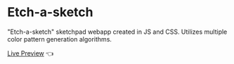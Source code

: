 # Etch-a-sketch

"Etch-a-sketch" sketchpad webapp created in JS and CSS. Utilizes multiple color pattern generation algorithms.

[Live Preview](https://adambgordon.github.io/etch-a-sketch/) :point_left: